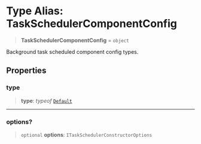 # Type Alias: TaskSchedulerComponentConfig

> **TaskSchedulerComponentConfig** = `object`

Background task scheduled component config types.

## Properties

### type

> **type**: *typeof* [`Default`](../variables/TaskSchedulerComponentType.md#default)

***

### options?

> `optional` **options**: `ITaskSchedulerConstructorOptions`
